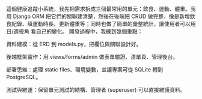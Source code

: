 這個健康追蹤小系統，我先把需求拆成三個最常用的單元：飲食、運動、體重。我用 Django ORM 把它們的關聯建清楚，然後在後端把 CRUD 做完整，像是新增飲食紀錄、填運動時長、更新體重等；同時也做了簡單的彙整統計，讓使用者可以用 日/週視角 看自己的變化。
開發過程中，我練到幾個重點：

資料建模：從 ERD 到 models.py，把欄位與關聯設計好。

後端框架實作：用 views/forms/admin 做表單驗證、清單頁、管理後台。

部署思維：處理 static files、環境變數，並讓專案可從 SQLite 轉到 PostgreSQL。

測試與維運：保留單元測試的結構、管理者 (superuser) 可以直接維護資料。

